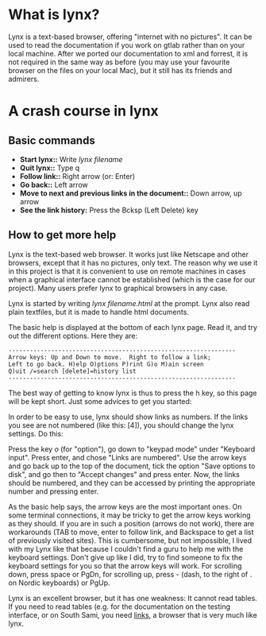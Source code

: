 What is lynx?
=============

Lynx is a text-based browser, offering "internet with no pictures". It
can be used to read the documentation if you work on gtlab rather than
on your local machine. After we ported our documentation to xml and
forrest, it is not required in the same way as before (you may use your
favourite browser on the files on your local Mac), but it still has its
friends and admirers.

A crash course in lynx
======================

Basic commands
--------------

-   **Start lynx::**
    Write *lynx filename*
-   **Quit lynx::**
    Type q
-   **Follow link::**
    Right arrow (or: Enter)
-   **Go back::**
    Left arrow
-   **Move to next and previous links in the document::**
    Down arrow, up arrow
-   **See the link history:**
    Press the Bcksp (Left Delete) key

How to get more help
--------------------

Lynx is the text-based web browser. It works just like Netscape and
other browsers, except that it has no pictures, only text. The reason
why we use it in this project is that it is convenient to use on remote
machines in cases when a graphical interface cannot be established
(which is the case for our project). Many users prefer lynx to graphical
browsers in any case.

Lynx is started by writing *lynx filename.html* at the prompt. Lynx also
read plain textfiles, but it is made to handle html documents.

The basic help is displayed at the bottom of each lynx page. Read it,
and try out the different options. Here they are:

    ----------------------------------------------------------------
    Arrow keys: Up and Down to move.  Right to follow a link;
    Left to go back. H)elp O)ptions P)rint G)o M)ain screen
    Q)uit /=search [delete]=history list
    ----------------------------------------------------------------

The best way of getting to know lynx is thus to press the h key, so this
page will be kept short. Just some advices to get you started:

In order to be easy to use, lynx should show links as numbers. If the
links you see are not numbered (like this: \[4\]), you should change the
lynx settings. Do this:

Press the key *o* (for "option"), go down to "keypad mode" under
"Keyboard input". Press enter, and chose "Links are numbered". Use the
arrow keys and go back up to the top of the document, tick the option
"Save options to disk", and go then to "Accept changes" and press enter.
Now, the links should be numbered, and they can be accessed by printing
the appropriate number and pressing enter.

As the basic help says, the arrow keys are the most important ones. On
some terminal connections, it may be tricky to get the arrow keys
working as they should. If you are in such a position (arrows do not
work), there are workarounds (TAB to move, enter to follow link, and
Backspace to get a list of previously visited sites). This is
cumbersome, but not impossible, I lived with my Lynx like that because I
couldn't find a guru to help me with the keyboard settings. Don't give
up like I did, try to find someone to fix the keyboard settings for you
so that the arrow keys will work. For scrolling down, press space or
PgDn, for scrolling up, press - (dash, to the right of . on Nordic
keyboards) or PgUp.

Lynx is an excellent browser, but it has one weakness: It cannot read
tables. If you need to read tables (e.g. for the documentation on the
testing interface, or on South Sami, you need [links](docu-links.html),
a browser that is very much like lynx.
